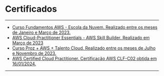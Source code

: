 # Certificados
***

<ul>
<li><a href="https://escoladanuvem.org/curso-aws-fundamentos/" target="_blank" rel="noopener noreferrer"> Curso Fundamentos AWS - Escola da Nuvem. Realizado entre os meses de Janeiro e Março de 2023.</a></li>

<li><a href="https://explore.skillbuilder.aws/learn/course/external/view/elearning/8287/AWS-Cloud-Practitioner-Essentials-Portuguese-" target="_blank" rel="noopener noreferrer"> AWS Cloud-Practitioner Essentials - AWS Skill Builder. Realizado em Março de 2023</a></li>

<li><a href="https://pages.prozeducacao.com.br/lp-proz-tecnologia-talento-cloud/" target="_blank" rel="noopener noreferrer"> Curso Proz + AWS + Talento Cloud. Realizado entre os meses de Julho e Novembro de 2023.</a></li>

<li><a href="https://www.credly.com/badges/0411a96a-0479-4d92-b903-615827adb2d6/public_url" target="_blank" rel="noopener noreferrer"> 
AWS Certified Cloud Practitioner. Certificação AWS CLF-C02 obtida em 16/01/2024.</a></li>
</ul>

***
